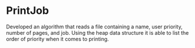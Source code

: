 # PrintJob
 Developed an algorithm that reads a file containing a name, user priority, number of pages, and job. Using the heap data structure it is able to list the order of priority when it comes to printing.
